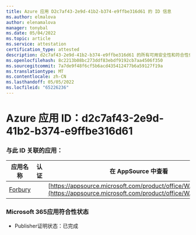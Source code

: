 ```yaml
---
title: Azure 应用 D2c7af43-2e9d-41b2-b374-e9ffbe316d61 的 ID 信息
ms.author: elmalova
author: elenamalova
manager: tonybal
ms.date: 05/04/2022
ms.topic: article
ms.service: attestation
certification_type: attested
description: d2c7af43-2e9d-41b2-b374-e9ffbe316d61 的所有可用安全性和符合性信息信息。
ms.openlocfilehash: 8c2213b08bc273ddf83ebdf9192cb7aa4506f350
ms.sourcegitcommit: 7a7de9f48f6cf5b6acd435412477b6a59127f19a
ms.translationtype: MT
ms.contentlocale: zh-CN
ms.lasthandoff: 05/05/2022
ms.locfileid: "65226236"
---
```

# <a name="azure-app-id-d2c7af43-2e9d-41b2-b374-e9ffbe316d61"></a>Azure 应用 ID：d2c7af43-2e9d-41b2-b374-e9ffbe316d61


### <a name="apps-associated-with-this-id"></a>与此 ID 关联的应用：
| **应用名称** | **认证** | **在 AppSource 中查看** |
|--------------|---------------|-----------------------|
| [Forbury](../forward/WA200002916.md) |  | [https://appsource.microsoft.com/product/office/WA200002916](https://appsource.microsoft.com/product/office/WA200002916) |

### <a name="microsoft-365-app-compliance-status"></a>Microsoft 365应用符合性状态
- Publisher证明状态：已完成
